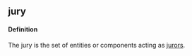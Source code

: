 ## jury

<h4>Definition</h4><p>The jury is the set of entities or components acting as <a href="juror">jurors</a>.</p>

